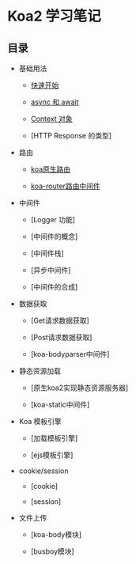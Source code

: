 # Koa2 学习笔记

## 目录

* 基础用法

    * [快速开始](./koa2快速开始.md)

    * [async 和 await](./async和await.md)

    * [Context 对象](./Context对象.md)

    * [HTTP Response 的类型]


* 路由

    * [koa原生路由](./koa原生路由.md)

    * [koa-router路由中间件](./koa-router路由中间件.md)


* 中间件 

    * [Logger 功能]

    * [中间件的概念]

    * [中间件栈]

    * [异步中间件]

    * [中间件的合成]


* 数据获取

    * [Get请求数据获取]

    * [Post请求数据获取]

    * [koa-bodyparser中间件]


* 静态资源加载

    * [原生koa2实现静态资源服务器]

    * [koa-static中间件]


* Koa 模板引擎

    * [加载模板引擎]

    * [ejs模板引擎]


* cookie/session

    * [cookie]

    * [session]


* 文件上传

    * [koa-body模块]
    
    * [busboy模块]